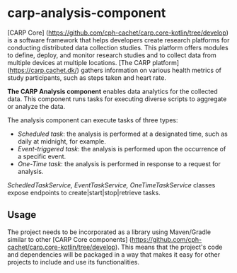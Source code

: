 # carp-analysis-component
 
[CARP Core] (https://github.com/cph-cachet/carp.core-kotlin/tree/develop) is a software framework that helps developers create research platforms for conducting distributed data collection studies. This platform offers modules to define, deploy, and monitor research studies and to collect data from multiple devices at multiple locations. 
[The CARP platform] (https://carp.cachet.dk/) gathers information on various health metrics of study participants, such as steps taken and heart rate. 

 **The CARP Analysis component** enables data analytics for the collected data. This component runs tasks for executing diverse scripts to aggregate or analyze the data.

The analysis component can execute tasks of three types: 
- *Scheduled task*: the analysis is performed at a designated time, such as daily at midnight, for example.
- *Event-triggered task*: the analysis is performed upon the occurrence of a specific event.
- *One-Time task*: the analysis is performed in response to a request for analysis.

*SchedledTaskService, EventTaskService, OneTimeTaskService* classes expose endpoints to create|start|stop|retrieve tasks. 

## Usage
The project needs to be incorporated as a library using Maven/Gradle similar to other [CARP Core components] (https://github.com/cph-cachet/carp.core-kotlin/tree/develop).
This means that the project's code and dependencies will be packaged in a way that makes it easy for other projects to include and use its functionalities.

